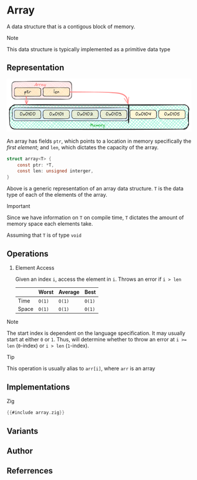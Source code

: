 # Array

A data structure that is a contigous block of memory.

> [!Note]
> This data structure is typically implemented as a primitive data type

## Representation

![Array Representation](../../../assets/ArrayRepresentation.png)

An array has fields `ptr`, which points to a location in memory specifically the
*first element*; and `len`, which dictates the capacity of the array. 

```c
struct array<T> {
    const ptr: *T,
    const len: unsigned interger,
}
```

Above is a generic representation of an array data structure. `T` is the data type
of each of the elements of the array.

> [!Important]
> Since we have information on `T` on compile time, `T` dictates the amount of
> memory space each elements take.

Assuming that `T` is of type `void`


## Operations

1. Element Access

    Given an index `i`, access the element in `i`. Throws an error if `i > len`

    |       | Worst | Average | Best
    | ---   |  ---  |   ---   | ---
    | Time  | `O(1)` | `O(1)` | `O(1)`
    | Space | `O(1)` | `O(1)` | `O(1)`

> [!Note]
> The start index is dependent on the language specification. It may usually start
> at either `0` or `1`. Thus, will determine whether to throw an error at `i >= len`
> (`0`-index) or `i > len` (`1`-index).

> [!Tip]
> This operation is usually alias to `arr[i]`, where `arr` is an array

## Implementations

Zig

```rust
{{#include array.zig}}
```


## Variants




## Author



## Referrences



